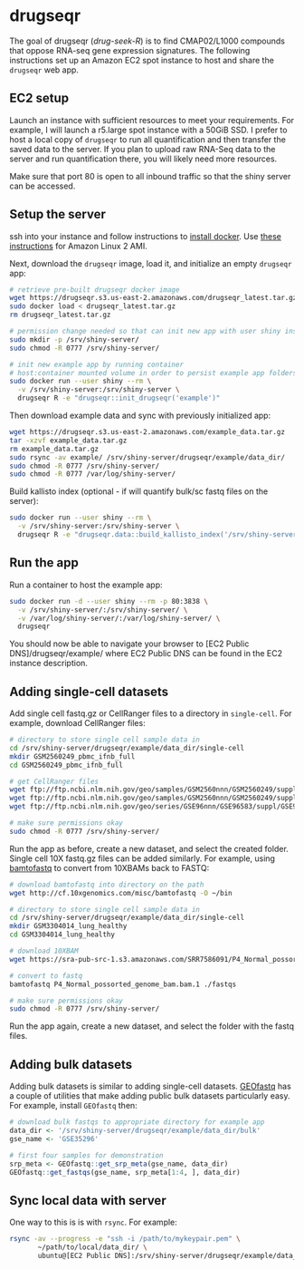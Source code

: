 # drugseqr

<!-- badges: start -->
<!-- badges: end -->

The goal of drugseqr (*drug-seek-R*) is to find CMAP02/L1000 compounds that oppose RNA-seq gene expression signatures. The following instructions set up an Amazon EC2 spot instance to host and share the `drugseqr` web app.

## EC2 setup

Launch an instance with sufficient resources to meet your requirements. For example, I will launch a r5.large spot instance with a 50GiB SSD. I prefer to host a local copy of `drugseqr` to run all quantification and then transfer the saved data to the server. If you plan to upload raw RNA-Seq data to the server and run quantification there, you will likely need more resources.

Make sure that port 80 is open to all inbound traffic so that the shiny server can be accessed.

## Setup the server


ssh into your instance and follow instructions to [install docker](https://docs.docker.com/install/). Use [these instructions](https://docs.aws.amazon.com/AmazonECS/latest/developerguide/docker-basics.html#install_docker) for Amazon Linux 2 AMI.

Next, download the `drugseqr` image, load it, and initialize an empty `drugseqr` app:

```bash
# retrieve pre-built drugseqr docker image
wget https://drugseqr.s3.us-east-2.amazonaws.com/drugseqr_latest.tar.gz
sudo docker load < drugseqr_latest.tar.gz
rm drugseqr_latest.tar.gz

# permission change needed so that can init new app with user shiny inside the container
sudo mkdir -p /srv/shiny-server/
sudo chmod -R 0777 /srv/shiny-server/

# init new example app by running container
# host:container mounted volume in order to persist example app folders that are created inside the container
sudo docker run --user shiny --rm \
  -v /srv/shiny-server:/srv/shiny-server \
  drugseqr R -e "drugseqr::init_drugseqr('example')"
```


Then download example data and sync with previously initialized app:

```bash
wget https://drugseqr.s3.us-east-2.amazonaws.com/example_data.tar.gz
tar -xzvf example_data.tar.gz
rm example_data.tar.gz
sudo rsync -av example/ /srv/shiny-server/drugseqr/example/data_dir/
sudo chmod -R 0777 /srv/shiny-server/
sudo chmod -R 0777 /var/log/shiny-server/
```

Build kallisto index (optional - if will quantify bulk/sc fastq files on the server):

```bash
sudo docker run --user shiny --rm \
  -v /srv/shiny-server:/srv/shiny-server \
  drugseqr R -e "drugseqr.data::build_kallisto_index('/srv/shiny-server/drugseqr')"
```

## Run the app

Run a container to host the example app:

```bash
sudo docker run -d --user shiny --rm -p 80:3838 \
  -v /srv/shiny-server/:/srv/shiny-server/ \
  -v /var/log/shiny-server/:/var/log/shiny-server/ \
  drugseqr
```

You should now be able to navigate your browser to  [EC2 Public DNS]/drugseqr/example/ where EC2 Public DNS can be found in the EC2 instance description.


## Adding single-cell datasets

Add single cell fastq.gz or CellRanger files to a directory in `single-cell`. For example, download CellRanger files:

```bash
# directory to store single cell sample data in  
cd /srv/shiny-server/drugseqr/example/data_dir/single-cell
mkdir GSM2560249_pbmc_ifnb_full
cd GSM2560249_pbmc_ifnb_full

# get CellRanger files
wget ftp://ftp.ncbi.nlm.nih.gov/geo/samples/GSM2560nnn/GSM2560249/suppl/GSM2560249%5F2%2E2%2Emtx%2Egz
wget ftp://ftp.ncbi.nlm.nih.gov/geo/samples/GSM2560nnn/GSM2560249/suppl/GSM2560249%5Fbarcodes%2Etsv%2Egz
wget ftp://ftp.ncbi.nlm.nih.gov/geo/series/GSE96nnn/GSE96583/suppl/GSE96583%5Fbatch2%2Egenes%2Etsv%2Egz

# make sure permissions okay
sudo chmod -R 0777 /srv/shiny-server/
```

Run the app as before, create a new dataset, and select the created folder. Single cell 10X fastq.gz files can be added similarly. For example, using [bamtofastq](https://support.10xgenomics.com/docs/bamtofastq) to convert from 10XBAMs back to FASTQ:

```bash
# download bamtofastq into directory on the path
wget http://cf.10xgenomics.com/misc/bamtofastq -O ~/bin

# directory to store single cell sample data in  
cd /srv/shiny-server/drugseqr/example/data_dir/single-cell
mkdir GSM3304014_lung_healthy
cd GSM3304014_lung_healthy

# download 10XBAM
wget https://sra-pub-src-1.s3.amazonaws.com/SRR7586091/P4_Normal_possorted_genome_bam.bam.1

# convert to fastq
bamtofastq P4_Normal_possorted_genome_bam.bam.1 ./fastqs

# make sure permissions okay
sudo chmod -R 0777 /srv/shiny-server/
```

Run the app again, create a new dataset, and select the folder with the fastq files.

## Adding bulk datasets

Adding bulk datasets is similar to adding single-cell datasets. [GEOfastq](https://github.com/alexvpickering/GEOfastq) has a couple of utilities that make adding public bulk datasets particularly easy. For example, install `GEOfastq` then:

```R
# download bulk fastqs to appropriate directory for example app
data_dir <- '/srv/shiny-server/drugseqr/example/data_dir/bulk'
gse_name <- 'GSE35296'

# first four samples for demonstration
srp_meta <- GEOfastq::get_srp_meta(gse_name, data_dir)
GEOfastq::get_fastqs(gse_name, srp_meta[1:4, ], data_dir)
```

## Sync local data with server

One way to this is is with `rsync`. For example:

```bash
rsync -av --progress -e "ssh -i /path/to/mykeypair.pem" \
       ~/path/to/local/data_dir/ \ 
       ubuntu@[EC2 Public DNS]:/srv/shiny-server/drugseqr/example/data_dir/
```
